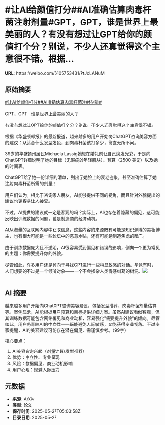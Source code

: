 # #让AI给颜值打分##AI准确估算肉毒杆菌注射剂量#GPT，GPT，谁是世界上最美丽的人？有没有想过让GPT给你的颜值打个分？别说，不少人还真觉得这个主意很不错。根据...

**URL**: https://weibo.com/6105753431/PtJcLANuM

## 原始摘要

<a href="https://m.weibo.cn/search?containerid=231522type%3D1%26t%3D10%26q%3D%23%E8%AE%A9AI%E7%BB%99%E9%A2%9C%E5%80%BC%E6%89%93%E5%88%86%23&amp;extparam=%23%E8%AE%A9AI%E7%BB%99%E9%A2%9C%E5%80%BC%E6%89%93%E5%88%86%23" data-hide=""><span class="surl-text">#让AI给颜值打分#</span></a><a href="https://m.weibo.cn/search?containerid=231522type%3D1%26t%3D10%26q%3D%23AI%E5%87%86%E7%A1%AE%E4%BC%B0%E7%AE%97%E8%82%89%E6%AF%92%E6%9D%86%E8%8F%8C%E6%B3%A8%E5%B0%84%E5%89%82%E9%87%8F%23&amp;extparam=%23AI%E5%87%86%E7%A1%AE%E4%BC%B0%E7%AE%97%E8%82%89%E6%AF%92%E6%9D%86%E8%8F%8C%E6%B3%A8%E5%B0%84%E5%89%82%E9%87%8F%23" data-hide=""><span class="surl-text">#AI准确估算肉毒杆菌注射剂量#</span></a><br><br>GPT，GPT，谁是世界上最美丽的人？<br><br>有没有想过让GPT给你的颜值打个分？别说，不少人还真觉得这个主意很不错。<br><br>根据《华盛顿邮报》的最新报道，越来越多的用户开始向ChatGPT咨询美容方面的建议：从适合什么发型发色，到肉毒杆菌该打多少，简直无所不问。<br><br>39岁的华盛顿州居民Michaela Lassig她想在婚礼前让自己焕发光彩，于是向ChatGPT详细说明了她的目标（无瑕疵的年轻肌肤）、预算（2500 美元）以及她的时间表。<br><br>ChatGPT给了她一份详细的清单，列出了她脸上的衰老迹象，甚至准确估算了她注射肉毒杆菌所需的剂量！<br><br>用户们认为，相比于咨询家人朋友，AI能够提供不同的视角，而且针对外貌提出的建议也更容易让人接受。<br><br>不过，AI提供的建议就一定是客观的吗？实际上，AI也存在着隐藏的偏见，这可能反映出训练数据的问题，或是制造商的经济动机。<br><br>AI从海量的互联网内容中获取信息，这些内容的来源既有可能是知识渊博的美妆博主，也有很大可能是一些论坛中的恶意水贴，还有可能是制造焦虑的暗广。<br><br>由于训练数据庞大且不透明，AI很容易受到偏见和错误的影响，倒向一个更为常见的主题：你需要提升你的外貌。<br><br>尽管如此，许多用户还是倾向于寻找GPT进行一些稍显敏感的对话。毕竟有时，人们想要的不过是一个倾听对象——一个不会掺杂人类情感纠葛的树洞。<img style="" src="https://tvax4.sinaimg.cn/large/006Fd7o3gy1i1ttceetooj30sg0iy1a7.jpg" referrerpolicy="no-referrer"><br><br>

## AI 摘要

越来越多用户开始向ChatGPT咨询美容建议，包括发型推荐、肉毒杆菌剂量估算等。案例显示，AI能根据用户预算和目标提供详细方案。虽然AI建议看似客观，但其训练数据可能包含网络偏见和商业动机，容易强化"需要提升外貌"的倾向。尽管如此，用户仍青睐AI的中立性——既能避免人际敏感，又能获得专业视角。不过专家提醒，AI的美容建议可能存在潜在偏见，需谨慎参考。（99字）  

核心要点：  
1. AI美容咨询兴起（剂量计算/发型推荐）  
2. 优势：中立性、专业呈现  
3. 风险：数据偏见、商业动机影响  
4. 用户心理：规避人际压力

## 元数据

- **来源**: ArXiv
- **类型**: 论文
- **保存时间**: 2025-05-27T05:03:58Z
- **目录日期**: 2025-05-27
